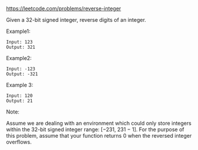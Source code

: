 <https://leetcode.com/problems/reverse-integer>

Given a 32-bit signed integer, reverse digits of an integer.

Example1:

```
Input: 123
Output: 321
```

Example2:

```
Input: -123
Output: -321
```

Example 3:

```
Input: 120
Output: 21
```

Note:

Assume we are dealing with an environment which could only store integers within the 32-bit signed integer range: [−231,  231 − 1]. For the purpose of this problem, assume that your function returns 0 when the reversed integer overflows.